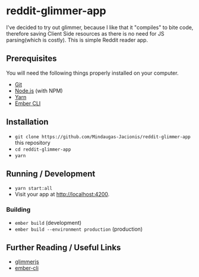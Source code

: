 # reddit-glimmer-app

I've decided to try out glimmer, because I like that it "compiles" to bite code, therefore saving Client Side resources as there is no need for JS parsing(which is costly).
This is simple Reddit reader app.

## Prerequisites

You will need the following things properly installed on your computer.

* [Git](https://git-scm.com/)
* [Node.js](https://nodejs.org/) (with NPM)
* [Yarn](https://yarnpkg.com/en/)
* [Ember CLI](https://ember-cli.com/)

## Installation

* `git clone https://github.com/Mindaugas-Jacionis/reddit-glimmer-app` this repository
* `cd reddit-glimmer-app`
* `yarn`

## Running / Development

* `yarn start:all`
* Visit your app at [http://localhost:4200](http://localhost:4200).

### Building

* `ember build` (development)
* `ember build --environment production` (production)

## Further Reading / Useful Links

* [glimmerjs](http://github.com/tildeio/glimmer/)
* [ember-cli](https://ember-cli.com/)
